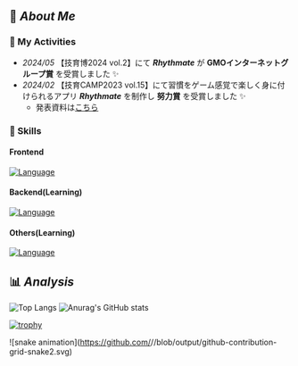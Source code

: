 ## :pushpin: _About Me_

### 🎽 My Activities

- _2024/05_ 【技育博2024 vol.2】にて ***Rhythmate*** が **GMOインターネットグループ賞** を受賞しました ✨
- _2024/02_ 【技育CAMP2023 vol.15】にて習慣をゲーム感覚で楽しく身に付けられるアプリ ***Rhythmate*** を制作し **努力賞** を受賞しました :sparkles:
  - 発表資料は[こちら](https://docs.google.com/presentation/d/1AsPwOuDKC4Xcs0MNu3KkjYYQfisLcy3HtlEHVYMdc5c/edit?usp=sharing)

### :rocket: Skills

#### Frontend

[![Language](https://skillicons.dev/icons?i=ts,js,react,html,css,figma)](https://skillicons.dev)

#### Backend(Learning)

[![Language](https://skillicons.dev/icons?i=py,c,cpp,php,laravel)](https://skillicons.dev)

#### Others(Learning)

[![Language](https://skillicons.dev/icons?i=docker,aws)](https://skillicons.dev)

## :bar_chart: _Analysis_

![Top Langs](https://github-readme-stats.vercel.app/api/top-langs/?username=mamenz752&theme=cobalt) ![Anurag's GitHub stats](https://github-readme-stats.vercel.app/api?username=mamenz752&show_icons=true&theme=cobalt) 

[![trophy](https://github-profile-trophy.vercel.app/?username=mamenz752&theme=onedark)](https://github.com/ryo-ma/github-profile-trophy)

![snake animation](https://github.com/<seu user name>/<seu user name>/blob/output/github-contribution-grid-snake2.svg)
